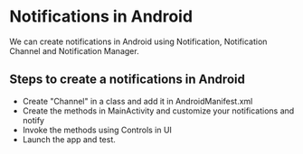 # Notifications in Android

We can create notifications in Android using Notification, Notification Channel and Notification Manager.

## Steps to create a notifications in Android
- Create "Channel" in a class and add it in AndroidManifest.xml
- Create the methods in MainActivity and customize your notifications and notify
- Invoke the methods using Controls in UI
- Launch the app and test.
